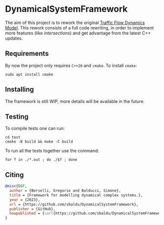 # DynamicalSystemFramework

The aim of this project is to rework the original [Traffic Flow Dynamics Model](https://github.com/Grufoony/TrafficFlowDynamicsModel).
This rework consists of a full code rewriting, in order to implement more features (like *intersections*) and get advantage from the latest C++ updates.

## Requirements

By now the project only requires `C++20` and `cmake`.
To install `cmake`:
```shell
sudo apt install cmake
```

## Installing

The framework is still WIP, more details will be available in the future.

## Testing
To compile tests one can run:
```shell
cd test
cmake -B build && make -C build
```
To run all the tests together use the command:
```shell
for f in ./*.out ; do ./$f ; done
```

## Citing

```BibTex
@misc{DSF,
  author = {Berselli, Gregorio and Balducci, Simone},
  title = {Framework for modelling dynamical complex systems.},
  year = {2023},
  url = {https://github.com/sbaldu/DynamicalSystemFramework},
  publisher = {GitHub},
  howpublished = {\url{https://github.com/sbaldu/DynamicalSystemFramework}}
}
```
